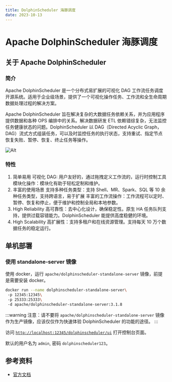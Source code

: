 ```yaml
---
title: DolphinScheduler 海豚调度
date: 2023-10-13
---
```


# Apache DolphinScheduler 海豚调度

## 关于 Apache DolphinScheduler

### 简介

Apache DolphinScheduler 是一个分布式易扩展的可视化 DAG 工作流任务调度开源系统。适用于企业级场景，提供了一个可视化操作任务、工作流和全生命周期数据处理过程的解决方案。

Apache DolphinScheduler 旨在解决复杂的大数据任务依赖关系，并为应用程序提供数据和各种 OPS 编排中的关系。解决数据研发 ETL 依赖错综复杂，无法监控任务健康状态的问题。DolphinScheduler 以 DAG（Directed Acyclic Graph，DAG）流式方式组装任务，可以及时监控任务的执行状态，支持重试、指定节点恢复失败、暂停、恢复、终止任务等操作。

![Alt](https://dolphinscheduler.apache.org/img/introduction_ui.png)

### 特性

1. 简单易用
   可视化 DAG: 用户友好的，通过拖拽定义工作流的，运行时控制工具
   模块化操作：模块化有助于轻松定制和维护。
2. 丰富的使用场景
   支持多种任务类型：支持 Shell、MR、Spark、SQL 等 10 余种任务类型，支持跨语言，易于扩展
   丰富的工作流操作：工作流程可以定时、暂停、恢复和停止，便于维护和控制全局和本地参数。
3. High Reliability
   高可靠性：去中心化设计，确保稳定性。原生 HA 任务队列支持，提供过载容错能力。DolphinScheduler 能提供高度稳健的环境。
4. High Scalability
   高扩展性：支持多租户和在线资源管理。支持每天 10 万个数据任务的稳定运行。

## 单机部署

### 使用 standalone-server 镜像

使用 docker，运行 `apache/dolphinscheduler-standalone-server` 镜像，前提是需要安装 docker。

```bash
docker run --name dolphinscheduler-standalone-server\ 
 -p 12345:12345\ 
 -p 25333:25333\ 
 -d apache/dolphinscheduler-standalone-server:3.1.8
```

:::warning
注意：请不要将 `apache/dolphinscheduler-standalone-server` 镜像作为生产镜像，应该仅仅作为快速体验 DolphinScheduler 的功能的途径。 
:::

访问 [`http://localhost:12345/dolphinscheduler/ui`](http://localhost:12345/dolphinscheduler/ui) 打开控制台页面。
   
默认的用户名为 `admin`, 密码 `dolphinscheduler123`。

## 参考资料

- [官方文档](https://dolphinscheduler.apache.org/zh-cn/docs/3.1.8)